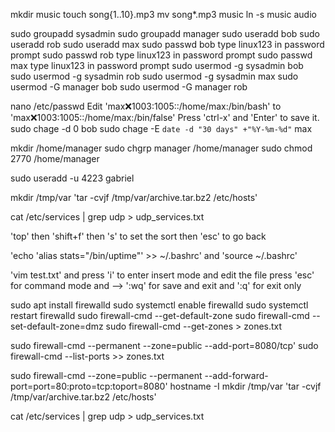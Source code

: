 ﻿
mkdir music
touch song{1..10}.mp3
mv song*.mp3 music
ln -s music audio

sudo groupadd sysadmin
sudo groupadd manager
sudo useradd bob
sudo useradd rob
sudo useradd max
sudo passwd bob
type linux123 in password prompt
sudo passwd rob
type linux123 in password prompt
sudo passwd max
type linux123 in password prompt
sudo usermod -g sysadmin bob
sudo usermod -g sysadmin rob
sudo usermod -g sysadmin max
sudo usermod -G manager bob
sudo usermod -G manager rob

nano /etc/passwd
Edit 'max❌1003:1005::/home/max:/bin/bash' to 'max❌1003:1005::/home/max:/bin/false'
Press 'ctrl-x' and 'Enter' to save it.
sudo chage -d 0 bob
sudo chage -E `date -d "30 days" +"%Y-%m-%d"` max

mkdir /home/manager
sudo chgrp manager /home/manager
sudo chmod 2770 /home/manager

sudo useradd -u 4223 gabriel

mkdir /tmp/var
'tar -cvjf /tmp/var/archive.tar.bz2 /etc/hosts'

cat /etc/services | grep udp > udp_services.txt

'top' then 'shift+f' then 's' to set the sort then 'esc' to go back 

'echo 'alias stats="/bin/uptime"' >> ~/.bashrc'
and 'source ~/.bashrc'

'vim test.txt' and press 'i' to enter insert mode and edit the file
press 'esc' for command mode and -->
':wq' for save and exit and ':q' for exit only

sudo apt install firewalld
sudo systemctl enable firewalld
sudo systemctl restart firewalld
sudo firewall-cmd --get-default-zone
sudo firewall-cmd --set-default-zone=dmz
sudo firewall-cmd --get-zones > zones.txt

sudo firewall-cmd --permanent --zone=public --add-port=8080/tcp'
sudo firewall-cmd --list-ports >> zones.txt

sudo firewall-cmd --zone=public --permanent --add-forward-port=port=80:proto=tcp:toport=8080'
hostname -I
mkdir /tmp/var 'tar -cvjf /tmp/var/archive.tar.bz2 /etc/hosts'

cat /etc/services | grep udp > udp_services.txt
